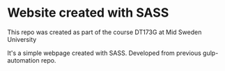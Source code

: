 # Website created with SASS
This repo was created as part of the course DT173G at Mid Sweden University

It's a simple webpage created with SASS. Developed from previous gulp-automation repo.